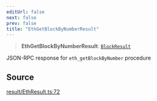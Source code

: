 ```yaml
---
editUrl: false
next: false
prev: false
title: "EthGetBlockByNumberResult"
---
```


> **EthGetBlockByNumberResult**: [`BlockResult`](/reference/tevm/actions-types/type-aliases/blockresult/)

JSON-RPC response for `eth_getBlockByNumber` procedure

## Source

[result/EthResult.ts:72](https://github.com/evmts/tevm-monorepo/blob/main/packages/actions-types/src/result/EthResult.ts#L72)
